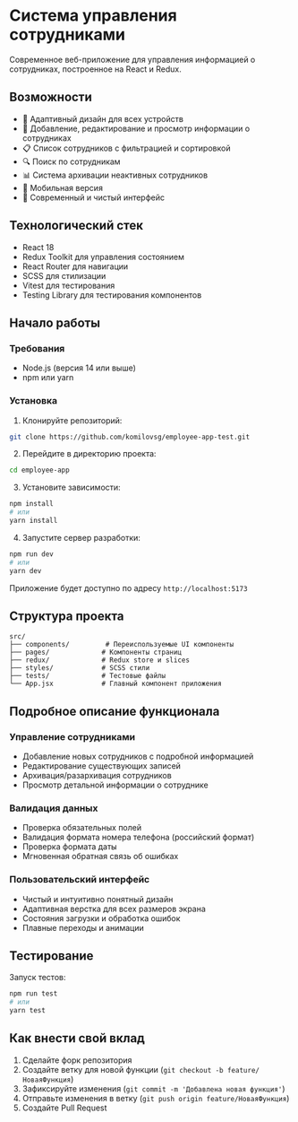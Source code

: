 # Система управления сотрудниками

Современное веб-приложение для управления информацией о сотрудниках, построенное на React и Redux.

## Возможности

- 📱 Адаптивный дизайн для всех устройств
- 👥 Добавление, редактирование и просмотр информации о сотрудниках
- 📋 Список сотрудников с фильтрацией и сортировкой
- 🔍 Поиск по сотрудникам
- 📊 Система архивации неактивных сотрудников
- 📱 Мобильная версия
- 🎨 Современный и чистый интерфейс

## Технологический стек

- React 18
- Redux Toolkit для управления состоянием
- React Router для навигации
- SCSS для стилизации
- Vitest для тестирования
- Testing Library для тестирования компонентов

## Начало работы

### Требования

- Node.js (версия 14 или выше)
- npm или yarn

### Установка

1. Клонируйте репозиторий:

```bash
git clone https://github.com/komilovsg/employee-app-test.git
```

2. Перейдите в директорию проекта:

```bash
cd employee-app
```

3. Установите зависимости:

```bash
npm install
# или
yarn install
```

4. Запустите сервер разработки:

```bash
npm run dev
# или
yarn dev
```

Приложение будет доступно по адресу `http://localhost:5173`

## Структура проекта

```
src/
├── components/         # Переиспользуемые UI компоненты
├── pages/             # Компоненты страниц
├── redux/             # Redux store и slices
├── styles/            # SCSS стили
├── tests/             # Тестовые файлы
└── App.jsx            # Главный компонент приложения
```

## Подробное описание функционала

### Управление сотрудниками

- Добавление новых сотрудников с подробной информацией
- Редактирование существующих записей
- Архивация/разархивация сотрудников
- Просмотр детальной информации о сотруднике

### Валидация данных

- Проверка обязательных полей
- Валидация формата номера телефона (российский формат)
- Проверка формата даты
- Мгновенная обратная связь об ошибках

### Пользовательский интерфейс

- Чистый и интуитивно понятный дизайн
- Адаптивная верстка для всех размеров экрана
- Состояния загрузки и обработка ошибок
- Плавные переходы и анимации

## Тестирование

Запуск тестов:

```bash
npm run test
# или
yarn test
```

## Как внести свой вклад

1. Сделайте форк репозитория
2. Создайте ветку для новой функции (`git checkout -b feature/НоваяФункция`)
3. Зафиксируйте изменения (`git commit -m 'Добавлена новая функция'`)
4. Отправьте изменения в ветку (`git push origin feature/НоваяФункция`)
5. Создайте Pull Request
